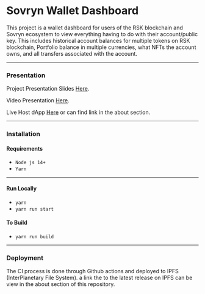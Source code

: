 # Sovryn Wallet Dashboard

This project is a wallet dashboard for users of the RSK blockchain and Sovryn ecosystem to view everything 
having to do with their account/public key. This includes historical account balances for multiple tokens on 
RSK blockchain, Portfolio balance in multiple currencies, what NFTs the account owns, and all transfers 
associated with the account.

----------

### Presentation

Project Presentation Slides [Here](https://docs.google.com/presentation/d/1awgxdmzIMueVnzGriPrj3XVfp14fDfUloeTm8KxyKfc/edit#slide=id.gcb9a0b074_1_0).
 
Video Presentation [Here](https://www.youtube.com/watch?v=2mpabwZrDGU).

Live Host dApp [Here](https://gateway.pinata.cloud/ipfs/QmWdi49rfaVGLCCMuodvp5bxMpMXVjUWnBZqP9B66BE9og) or can find link in the about section. 

----------

### Installation

#### Requirements

- `Node js 14+`
- `Yarn`

----------
#### Run Locally

- `yarn`
- `yarn run start`

#### To Build

- `yarn run build`

----------

### Deployment

The CI process is done through Github actions and deployed to IPFS (InterPlanetary File System).
a link the to the latest release on IPFS can be view in the about section of this repository. 